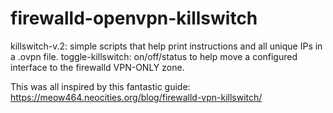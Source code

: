 # firewalld-openvpn-killswitch
killswitch-v.2: simple scripts that help print instructions and all unique IPs in a .ovpn file.
toggle-killswitch: on/off/status to help move a configured interface to the firewalld VPN-ONLY zone.

This was all inspired by this fantastic guide: https://meow464.neocities.org/blog/firewalld-vpn-killswitch/
